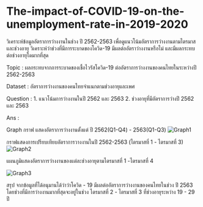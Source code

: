 # The-impact-of-COVID-19-on-the-unemployment-rate-in-2019-2020
  วิเคราะห์ข้อมูลอัตราการว่างงานในช่วง ปี 2562-2563 เพื่อดูแนวโน้มอัตราการว่างงานตามไตรมาสและช่วงอายุ วิเคราะห์ว่าช่วงที่มีการระบาดของโควิด-19 มีผลต่ออัตราว่างงานหรือไม่ และมีผลกระทบต่อช่วงอายุใดมากที่สุด

Topic : ผลกระทบจากการระบาดของเชื้อไวรัสโควิด-19 ต่ออัตราการว่างงานของคนไทยในระหว่างปี 2562-2563 

Dataset : อัตราการว่างงานของคนไทยจำแนกตามช่วงอายุและเพศ

Question : 1. แนวโน้มการว่างงานในปี 2562 และ 2563    2. ช่วงอายุที่มีอัตราการว่างปี 2562 และ 2563 

Ans : 

Graph
 กราฟ แสดงอัตราการว่างงานตั้งแต่ ปี 2562(Q1-Q4) - 2563(Q1-Q3)
 ![Graph1](https://user-images.githubusercontent.com/115729860/195871614-66a913f9-0197-40d8-80dc-2f9008ccc5a0.jpg)



 กราฟแสดงการเปรียบเทียบอัตราการวางงานในปี 2562-2563 (ไตรมาสที่ 1 - ไตรมาสที่ 3)
 ![Graph2](https://user-images.githubusercontent.com/115729860/195853036-885ae5d5-d7c1-4b35-9909-5b9f208c4b0a.jpg)


 แผนภูมิแสดงอัตราการว่างงานของแต่ละช่วงอายุตามไตรมาสที่ 1 -ไตรมาสที่ 4

 ![Graph3](https://user-images.githubusercontent.com/115729860/195853267-69c658a2-551f-42c7-8345-58aa4936b3c8.jpg)


สรุป จากข้อมูลที่ได้อนุมานได้ว่าว่าโควิด - 19 มีผลต่ออัตราการว่างงานของคนไทยในช่วง ปี 2563 โดยช่วงที่มีการว่างงานมากที่สุดจะอยู่ในช่วง ไตรมาสที่ 2 - ไตรมาสที่ 3 ที่ช่วงอายุระหว่าง 19 - 29 ปี

